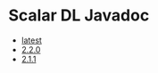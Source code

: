 # Scalar DL Javadoc

* [latest](./latest/index.md)
* [2.2.0](./2.2.0/index.md)
* [2.1.1](./2.1.1/index.md)